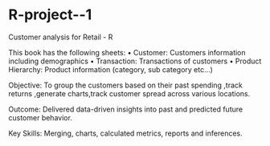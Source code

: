 # R-project--1
Customer analysis for Retail - R

This book has the following sheets:
•	Customer: Customers information including demographics
•	Transaction: Transactions of customers
•	Product Hierarchy: Product information (category, sub category etc...)


Objective: To group the customers based on their past spending ,track returns ,generate charts,track customer spread across various locations. 

Outcome: Delivered  data-driven insights into past and predicted future customer behavior.

Key Skills: Merging, charts,  calculated metrics, reports and inferences.
